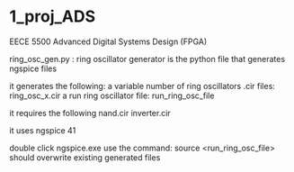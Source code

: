 # 1_proj_ADS
EECE 5500 Advanced Digital Systems Design (FPGA)

ring_osc_gen.py : ring oscillator generator is the python file that generates ngspice files

it generates the following:
  a variable number of ring oscillators .cir files: ring_osc_x.cir
  a run ring oscillator file: run_ring_osc_file
  
it requires the following
  nand.cir
  inverter.cir

it uses ngspice 41

double click ngspice.exe use the command:
  source <run_ring_osc_file>
  should overwrite existing generated files
